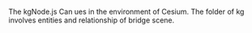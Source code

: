 The kgNode.js Can ues in the environment of Cesium. The folder of kg involves entities and relationship of bridge scene.
